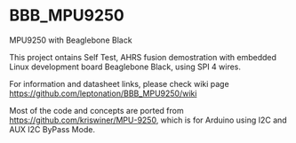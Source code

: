 # BBB_MPU9250
MPU9250 with Beaglebone Black

This project ontains Self Test, AHRS fusion demostration with embedded Linux development board Beaglebone Black, using SPI 4 wires.

For information and datasheet links, please check wiki page https://github.com/leptonation/BBB_MPU9250/wiki

Most of the code and concepts are ported from https://github.com/kriswiner/MPU-9250, which is for Arduino using I2C and AUX I2C ByPass Mode.
